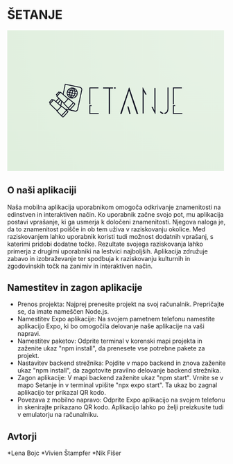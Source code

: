 
# ŠETANJE

<img src="dokumentacija/logo.png" alt="Logo" width="500"/>

## O naši aplikaciji


Naša mobilna aplikacija uporabnikom omogoča odkrivanje znamenitosti na edinstven in interaktiven način. 
Ko uporabnik začne svojo pot, mu aplikacija postavi vprašanje, ki ga usmerja k določeni znamenitosti. 
Njegova naloga je, da to znamenitost poišče in ob tem uživa v raziskovanju okolice. 
Med raziskovanjem lahko uporabnik koristi tudi možnost dodatnih vprašanj, s katerimi pridobi dodatne točke. 
Rezultate svojega raziskovanja lahko primerja z drugimi uporabniki na lestvici najboljših. 
Aplikacija združuje zabavo in izobraževanje ter spodbuja k raziskovanju kulturnih in zgodovinskih točk na zanimiv in interaktiven način.


## Namestitev in zagon aplikacije
* Prenos projekta: Najprej prenesite projekt na svoj računalnik. Prepričajte se, da imate nameščen Node.js.
* Namestitev Expo aplikacije: Na svojem pametnem telefonu namestite aplikacijo Expo, ki bo omogočila delovanje naše aplikacije na vaši napravi.
* Namestitev paketov: Odprite terminal v korenski mapi projekta in zaženite ukaz "npm install", da prenesete vse potrebne pakete za projekt.
* Nastavitev backend strežnika: Pojdite v mapo backend in znova zaženite ukaz "npm install", da zagotovite pravilno delovanje backend strežnika.
* Zagon aplikacije: V mapi backend zaženite ukaz "npm start". Vrnite se v mapo Setanje in v terminal vpišite "npx expo start". Ta ukaz bo zagnal aplikacijo ter prikazal QR kodo.
* Povezava z mobilno napravo: Odprite Expo aplikacijo na svojem telefonu in skenirajte prikazano QR kodo. Aplikacijo lahko po želji preizkusite tudi v emulatorju na računalniku.


## Avtorji
*Lena Bojc
*Vivien Štampfer
*Nik Fišer
